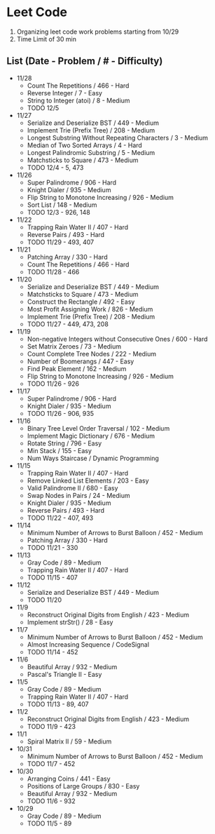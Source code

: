 # Leet Code

1. Organizing leet code work problems starting from 10/29
1. Time Limit of 30 min

## List (Date - Problem / # - Difficulty)
 - 11/28
   - Count The Repetitions / 466 - Hard
   - Reverse Integer / 7 - Easy
   - String to Integer (atoi) / 8 - Medium
   - TODO 12/5
 - 11/27
   - Serialize and Deserialize BST / 449 - Medium
   - Implement Trie (Prefix Tree) / 208 - Medium
   - Longest Substring Without Repeating Characters / 3 - Medium
   - Median of Two Sorted Arrays / 4 - Hard
   - Longest Palindromic Substring / 5 - Medium
   - Matchsticks to Square / 473 - Medium
   - TODO 12/4 - 5, 473
 - 11/26
   - Super Palindrome / 906 - Hard
   - Knight Dialer / 935 - Medium
   - Flip String to Monotone Increasing / 926 - Medium
   - Sort List / 148 - Medium
   - TODO 12/3 - 926, 148
 - 11/22
   - Trapping Rain Water II / 407 - Hard
   - Reverse Pairs / 493 - Hard
   - TODO 11/29 - 493, 407
 - 11/21
   - Patching Array / 330 - Hard
   - Count The Repetitions / 466 - Hard
   - TODO 11/28 - 466
 - 11/20
   - Serialize and Deserialize BST / 449 - Medium
   - Matchsticks to Square / 473 - Medium
   - Construct the Rectangle / 492 - Easy
   - Most Profit Assigning Work / 826 - Medium
   - Implement Trie (Prefix Tree) / 208 - Medium
   - TODO 11/27 - 449, 473, 208
 - 11/19
   - Non-negative Integers without Consecutive Ones / 600 - Hard
   - Set Matrix Zeroes / 73 - Medium
   - Count Complete Tree Nodes / 222 - Medium
   - Number of Boomerangs / 447 - Easy
   - Find Peak Element / 162 - Medium
   - Flip String to Monotone Increasing / 926 - Medium
   - TODO 11/26 - 926
 - 11/17
   - Super Palindrome / 906 - Hard
   - Knight Dialer / 935 - Medium
   - TODO 11/26 - 906, 935
 - 11/16
   - Binary Tree Level Order Traversal / 102 - Medium
   - Implement Magic Dictionary / 676 - Medium
   - Rotate String / 796 - Easy
   - Min Stack / 155 - Easy
   - Num Ways Staircase / Dynamic Programming
 - 11/15
   - Trapping Rain Water II / 407 - Hard
   - Remove Linked List Elements / 203 - Easy
   - Valid Palindrome II / 680 - Easy
   - Swap Nodes in Pairs / 24 - Medium
   - Knight Dialer / 935 - Medium
   - Reverse Pairs / 493 - Hard
   - TODO 11/22 - 407, 493
 - 11/14
   - Minimum Number of Arrows to Burst Balloon / 452 - Medium
   - Patching Array / 330 - Hard
   - TODO 11/21 - 330
 - 11/13
   - Gray Code / 89 - Medium
   - Trapping Rain Water II / 407 - Hard
   - TODO 11/15 - 407
 - 11/12
   - Serialize and Deserialize BST / 449 - Medium
   - TODO 11/20
 - 11/9
   - Reconstruct Original Digits from English / 423 - Medium
   - Implement strStr() / 28 - Easy
 - 11/7
   - Minimum Number of Arrows to Burst Balloon / 452 - Medium
   - Almost Increasing Sequence / CodeSignal
   - TODO 11/14 - 452
 - 11/6
   - Beautiful Array / 932 - Medium
   - Pascal's Triangle II - Easy
 - 11/5
   - Gray Code / 89 - Medium
   - Trapping Rain Water II / 407 - Hard
   - TODO 11/13 - 89, 407
 - 11/2
   - Reconstruct Original Digits from English / 423 - Medium
   - TODO 11/9 - 423
 - 11/1
   - Spiral Matrix II / 59 - Medium
 - 10/31
   - Minimum Number of Arrows to Burst Balloon / 452 - Medium
   - TODO 11/7 - 452
 - 10/30
   - Arranging Coins / 441 - Easy
   - Positions of Large Groups / 830 - Easy
   - Beautiful Array / 932 - Medium
   - TODO 11/6 - 932
 - 10/29
   - Gray Code / 89 - Medium
   - TODO 11/5 - 89